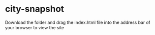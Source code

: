 # city-snapshot
Download the folder and drag the index.html file into the address bar of your browser to view the site
